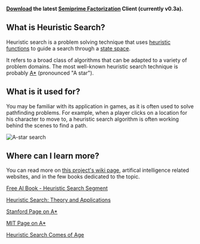 **[Download](https://github.com/entangledloops/heuristicSearch/blob/master/SemiprimeFactor/out/artifacts/SemiprimeFactor_jar/SemiprimeFactor.jar?raw=true) the latest [Semiprime Factorization](https://github.com/entangledloops/heuristicSearch/wiki/Semiprime-Factorization) Client (currently v0.3a).**

## What is Heuristic Search? ##

Heuristic search is a problem solving technique that uses [heuristic functions](https://en.wikipedia.org/wiki/Heuristic_function) to guide a search through a [state space](https://en.wikipedia.org/wiki/State_space).

It refers to a broad class of algorithms that can be adapted to a variety of problem domains. The most well-known heuristic search technique is probably [A*](https://github.com/entangledloops/heuristicSearch/wiki/A*) (pronounced "A star").

## What is it used for? ##

You may be familiar with its application in games, as it is often used to solve pathfinding problems. For example, when a player clicks on a location for his character to move to, a heuristic search algorithm is often working behind the scenes to find a path.

![A-star search](http://www.entangledloops.com/img/greedy-solution-1.png)

## Where can I learn more? ##

You can read more on [this project's wiki page](https://github.com/entangledloops/heuristicSearch/wiki), artifical intelligence related websites, and in the few books dedicated to the topic. 

[Free AI Book - Heuristic Search Segment](http://artint.info/html/ArtInt_56.html)

[Heuristic Search: Theory and Applications](http://www.amazon.com/Heuristic-Search-Applications-Stefan-Edelkamp/dp/0123725127/ref=sr_1_1?ie=UTF8&qid=1426535974&sr=8-1&keywords=heuristic+search)

[Stanford Page on A*](http://theory.stanford.edu/~amitp/GameProgramming/AStarComparison.html)

[MIT Page on A*](http://web.mit.edu/eranki/www/tutorials/search/)

[Heuristic Search Comes of Age](https://www.cs.cmu.edu/~maxim/files/searchcomesofage_aaai12_invitedpaper.pdf)
